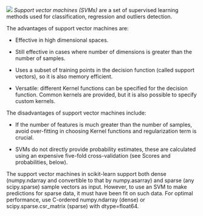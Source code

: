 <img src= "https://upload.wikimedia.org/wikipedia/commons/thumb/7/72/SVM_margin.png/300px-SVM_margin.png"> </img>
*Support vector machines (SVMs)* are a set of supervised learning methods used for classification, regression and outliers detection.

The advantages of support vector machines are:

- Effective in high dimensional spaces.

- Still effective in cases where number of dimensions is greater than the number of samples.

- Uses a subset of training points in the decision function (called support vectors), so it is also memory efficient.

- Versatile: different Kernel functions can be specified for the decision function. Common kernels are provided, but it is also possible to specify custom kernels.

The disadvantages of support vector machines include:

- If the number of features is much greater than the number of samples, avoid over-fitting in choosing Kernel functions and regularization term is crucial.

- SVMs do not directly provide probability estimates, these are calculated using an expensive five-fold cross-validation (see Scores and probabilities, below).

The support vector machines in scikit-learn support both dense (numpy.ndarray and convertible to that by numpy.asarray) and sparse (any scipy.sparse) sample vectors as input. However, to use an SVM to make predictions for sparse data, it must have been fit on such data. For optimal performance, use C-ordered numpy.ndarray (dense) or scipy.sparse.csr_matrix (sparse) with dtype=float64.
